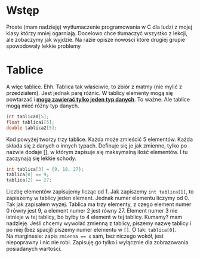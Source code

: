 # Wstęp
Proste (mam nadzieję) wytłumaczenie programowania w C dla ludzi z mojej klasy którzy mniej ogarniają. Docelowo chce tłumaczyć wszystko z lekcji, ale zobaczymy jak wyjdzie. Na razie opisze nowości które drugiej grupie spowodowały lekkie problemy
# Tablice
A więc tablice. Ehh. Tablica tak właściwie, to zbiór z matmy (nie mylić z przedziałem). Jest jednak parę różnic. W tablicy elementy mogą się powtarzać i <ins>**mogą zawierać tylko jeden typ danych**</ins>. To ważne. Ale tablice mogą mieć różny typ danych.
```C
int tablica0[5];
float tablica1[5];
double tablica2[5];
```
Kod powyżej tworzy trzy tablice. Każda może zmieścić 5 elementów. Każda składa się z danych o innych typach. Definuje się je jak zmienne, tylko po nazwie dodaje [], w którym zapisuje się maksymalną ilość elementów. I tu zaczynają się lekkie schody.
```C
int tablica[3] = {9, 18, 27};
tablica[0] == 9;
tablica[2] == 27;
```
Liczbę elementów zapisujemy licząc od 1. Jak zapiszemy `int tablica[1]`, to zapiszemy w tablicy jeden element. Jednak numer elementu liczymy od 0. Tak jak zapisałem wyżej. Tablica ma trzy elementy, z czego element numer 0 równy jest 9, a element numer 2 jest równy 27. Element numer 3 nie istnieje w tej tablicy, bo byłby to 4 element w tej tablicy. Kumamy? mam nadzieję. Jeśli chcemy wywołać zmienną z tablicy, piszemy nazwę tablicy i po niej (bez spacji) piszemy numer elementu w `[]`. O tak: `tablica[0]`.<br>
Na marginesie: zapis `zmienna == x` sam, bez niczego wokół, jest niepoprawny i nic nie robi. Zapisuję go tylko i wyłącznie dla zobrazowania posiadanych wartości.
